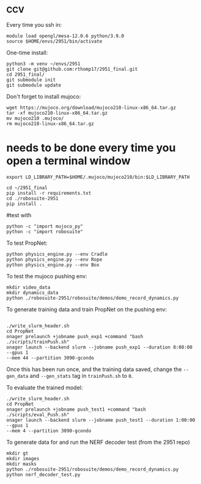 ## CCV

Every time you ssh in:
```
module load opengl/mesa-12.0.6 python/3.9.0
source $HOME/envs/2951/bin/activate
```

One-time install:
```
python3 -m venv ~/envs/2951
git clone git@github.com:rthomp17/2951_final.git  
cd 2951_final/
git submodule init    
git submodule update
```
Don't forget to install mujoco:
```
wget https://mujoco.org/download/mujoco210-linux-x86_64.tar.gz
tar -xf mujoco210-linux-x86_64.tar.gz
mv mujoco210 .mujoco/
rm mujoco210-linux-x86_64.tar.gz
```

# needs to be done every time you open a terminal window
`export LD_LIBRARY_PATH=$HOME/.mujoco/mujoco210/bin:$LD_LIBRARY_PATH`

```
cd ~/2951_final
pip install -r requirements.txt
cd ./robosuite-2951
pip install .
```

#test with
```
python -c "import mujoco_py"
python -c "import robosuite"
```

To test PropNet:
```
python physics_engine.py --env Cradle
python physics_engine.py --env Rope
python physics_engine.py --env Box
```

To test the mujoco pushing env:
```
mkdir video_data
mkdir dynamics_data
python ./robosuite-2951/robosuite/demos/demo_record_dynamics.py
```

To generate training data and train PropNet on the pushing env:
```

./write_slurm_header.sh
cd PropNet
onager prelaunch +jobname push_exp1 +command "bash 
./scripts/trainPush.sh" 
onager launch --backend slurm --jobname push_exp1 --duration 8:00:00 
--gpus 1 
--mem 44 --partition 3090-gcondo
```
Once this has been run once, and the training data saved, change the 
`--gen_data` and `--gen_stats` tag in `trainPush.sh` to `0`.

To evaluate the trained model: 
```
./write_slurm_header.sh
cd PropNet
onager prelaunch +jobname push_test1 +command "bash
./scripts/eval_Push.sh"
onager launch --backend slurm --jobname push_test1 --duration 1:00:00
--gpus 1
--mem 4 --partition 3090-gcondo
```

To generate data for and run the NERF decoder test (from the 2951 repo)
```
mkdir gt
mkdir images
mkdir masks
python ./robosuite-2951/robosuite/demos/demo_record_dynamics.py
python nerf_decoder_test.py 
